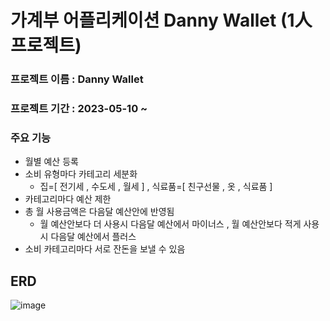 # 가계부 어플리케이션 Danny Wallet (1人 프로젝트)

### 프로젝트 이름 : Danny Wallet 
### 프로젝트 기간 : 2023-05-10 ~ 
### 주요 기능 
* 월별 예산 등록 
* 소비 유형마다 카테고리 세분화
  * 집=[ 전기세 , 수도세 , 월세 ] , 식료품=[ 친구선물 , 옷 , 식료품 ]
* 카테고리마다 예산 제한
* 총 월 사용금액은 다음달 예산안에 반영됨 
  * 월 예산안보다 더 사용시 다음달 예산에서 마이너스 , 월 예산안보다 적게 사용시 다음달 예산에서 플러스 
* 소비 카테고리마다 서로 잔돈을 보낼 수 있음 
## ERD
![image](https://github.com/puddingForever/dannywallet/assets/126591306/e39ff012-6701-44bb-a1b9-f8e21c5edf26)



